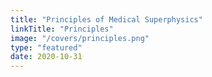 ```yaml
---
title: "Principles of Medical Superphysics"
linkTitle: "Principles"
image: "/covers/principles.png"
type: "featured"
date: 2020-10-31
---
```

